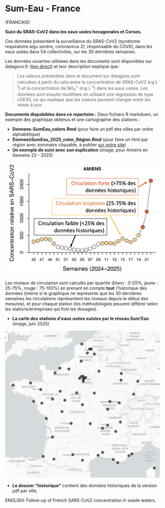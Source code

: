 # Sum-Eau - France
(FRANCAIS)

**Suivi du SRAS-CoV2 dans les eaux usées hexagonales et Corses.**

Ces données présentent la surveillance du SRAS-CoV2 (syndrome respiratoire aigu sévère, coronavirus 2), responsable du COVID, dans les eaux usées dans 54 collectivités, sur les 30 dernières semaines.

Les données ouvertes utilisées dans les documents sont disponibles sur datagouv.fr ([lien direct](https://www.data.gouv.fr/fr/datasets/surveillance-du-sars-cov-2-dans-les-eaux-usees-sumeau/)) et leur description explique que :

> Les valeurs présentées dans le document sur datagouv sont calculées à partir du ratio entre la concentration de SRAS-CoV2 (cg L<sup>-1</sup>) et la concentration de NH<sub>4</sub><sup>+</sup> (mg L<sup>-1</sup>) dans les eaux usées. Les données sont ensuite modifiées en utilisant une régression de type LOESS, ce qui explique que les valeurs peuvent changer entre les mises à jour.


**Documents dispobibles dans ce repertoire :**
Deux fichiers R markdown, un exemple des graphique obtenus et une cartographie des stations :
- **Donnees-SumEau_colors.Rmd** (pour faire un pdf des villes par ordre alphabétique)
- **DonneesSumEau_2025_color_Région.Rmd** (pour faire un html par région avec sommaire cliquable, à publier [sur notre site](https://associationarra.wordpress.com/suivi-regional-sumeau/))
- **Un exemple de suivi avec son explication** (image, pour Amiens en Semaine 23 - 2025)

![Suivi Sum'Eau à Amiens](Explications-SumEau.png)

Les niveaux de circulation sont calculés par quartile (blanc : 0-25%, jaune : 25-75%, rouge : 75-100%) en prenant en compte **tout** l'historique des données (même si le graphique ne représente que les 30 dernières semaines les circulations représentent les niveaux depuis le début des mesures), et pour chaque station (les méthodologies peuvent différer selon les stations/entreprises qui font les dosages). 

- **La carte des stations d'eaux usées suivies par le réseau Sum'Eau** (image, juin 2025)

![Carte des stations d'eau usées suivies avec Sum'Eau](mapSumEau.png)

- **Le dossier "historique"** contient des données historiques de la version pdf par ville.


ENGLISH: Follow-up of French SARS-CoV2 concentration in waste waters.
